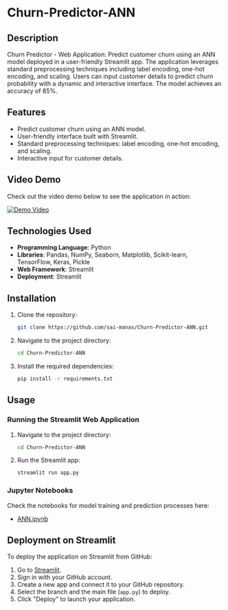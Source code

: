 # Churn-Predictor-ANN

## Description
Churn Predictor - Web Application: Predict customer churn using an ANN model deployed in a user-friendly Streamlit app. The application leverages standard preprocessing techniques including label encoding, one-hot encoding, and scaling. Users can input customer details to predict churn probability with a dynamic and interactive interface. The model achieves an accuracy of 85%.

## Features
- Predict customer churn using an ANN model.
- User-friendly interface built with Streamlit.
- Standard preprocessing techniques: label encoding, one-hot encoding, and scaling.
- Interactive input for customer details.

## Video Demo
Check out the video demo below to see the application in action:

[![Demo Video](https://img.youtube.com/vi/<VIDEO_ID>/0.jpg)](https://www.youtube.com/watch?v=<VIDEO_ID>)

## Technologies Used
- **Programming Language**: Python
- **Libraries**: Pandas, NumPy, Seaborn, Matplotlib, Scikit-learn, TensorFlow, Keras, Pickle
- **Web Framework**: Streamlit
- **Deployment**: Streamlit

## Installation
1. Clone the repository:
   ```sh
   git clone https://github.com/sai-manas/Churn-Predictor-ANN.git
   ```
2. Navigate to the project directory:
   ```sh
   cd Churn-Predictor-ANN
   ```
3. Install the required dependencies:
   ```sh
   pip install -r requirements.txt
   ```

## Usage
### Running the Streamlit Web Application
1. Navigate to the project directory:
   ```sh
   cd Churn-Predictor-ANN
   ```
2. Run the Streamlit app:
   ```sh
   streamlit run app.py
   ```

### Jupyter Notebooks
Check the notebooks for model training and prediction processes here:
- [ANN.ipynb](https://github.com/sai-manas/Churn-Predictor-ANN/blob/main/Notebooks/ANN.ipynb)

## Deployment on Streamlit
To deploy the application on Streamlit from GitHub:
1. Go to [Streamlit](https://streamlit.io/).
2. Sign in with your GitHub account.
3. Create a new app and connect it to your GitHub repository.
4. Select the branch and the main file (`app.py`) to deploy.
5. Click "Deploy" to launch your application.
